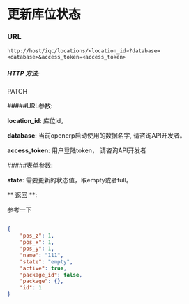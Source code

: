 # 更新库位状态
### URL

`http://host/iqc/locations/<location_id>?database=<database>&access_token=<access_token>`

##### HTTP 方法:
PATCH

#####URL参数:

**location_id**: 库位id。

**database**: 当前openerp启动使用的数据名字, 请咨询API开发者。

**access_token**:  用户登陆token， 请咨询API开发者

#####表单参数:

**state**: 需要更新的状态值，取empty或者full。

** 返回 **:

参考一下

``` json

{
    "pos_z": 1,
    "pos_x": 1,
    "pos_y": 1,
    "name": "111",
    "state": "empty",
    "active": true,
    "package_id": false,
    "package": {},
    "id": 1
}

```
